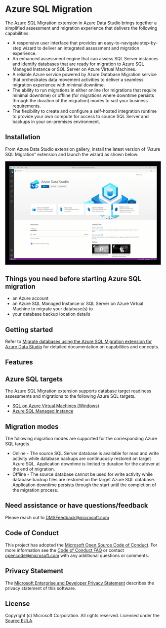 # Azure SQL Migration
The Azure SQL Migration extension in Azure Data Studio brings together a simplified assessment and migration experience that delivers the following capabilities:
- A responsive user interface that provides an easy-to-navigate step-by-step wizard to deliver an integrated assessment and migration experience.
- An enhanced assessment engine that can assess SQL Server instances and identify databases that are ready for migration to Azure SQL Managed Instance or SQL Server on Azure Virtual Machines.
- A reliable Azure service powered by Azure Database Migration service that orchestrates data movement activities to deliver a seamless migration experience with minimal downtime.
- The ability to run migrations in either online (for migrations that require minimal downtime) or offline (for migrations where downtime persists through the duration of the migration) modes to suit your business requirements.
- The flexibility to create and configure a self-hosted integration runtime to provide your own compute for access to source SQL Server and backups in your on-premises environment.

## Installation
From Azure Data Studio extension gallery, install the latest version of “Azure SQL Migration” extension and launch the wizard as shown below.

![migration-animation](https://raw.githubusercontent.com/microsoft/azuredatastudio/main/extensions/sql-migration/images/ADSMigration.gif)


## Things you need before starting Azure SQL migration
- an Azure account
- an Azure SQL Managed Instance or SQL Server on Azure Virtual Machine to migrate your database(s) to
- your database backup location details

## Getting started
Refer to [Migrate databases using the Azure SQL Migration extension for Azure Data Studio](https://docs.microsoft.com/azure/dms/migration-using-azure-data-studio) for detailed documentation on capabilities and concepts.

## Features
## Azure SQL targets
The Azure SQL Migration extension supports database target readiness assessments and migrations to the following Azure SQL targets.
- [SQL on Azure Virtual Machines (Windows)](https://docs.microsoft.com/azure/azure-sql/virtual-machines/windows/sql-server-on-azure-vm-iaas-what-is-overview)
- [Azure SQL Managed Instance](https://docs.microsoft.com/azure/azure-sql/managed-instance/sql-managed-instance-paas-overview)


## Migration modes
The following migration modes are supported for the corresponding Azure SQL targets.
- Online - The source SQL Server database is available for read and write activity while database backups are continuously restored on target Azure SQL. Application downtime is limited to duration for the cutover at the end of migration.
- Offline - The source database cannot be used for write activity while database backup files are restored on the target Azure SQL database. Application downtime persists through the start until the completion of the migration process.


## Need assistance or have questions/feedback
Please reach out to DMSFeedback@microsoft.com


## Code of Conduct
This project has adopted the [Microsoft Open Source Code of Conduct](https://opensource.microsoft.com/codeofconduct/). For more information see the [Code of Conduct FAQ](https://opensource.microsoft.com/codeofconduct/faq/) or contact [opencode@microsoft.com](mailto:opencode@microsoft.com) with any additional questions or comments.

## Privacy Statement
The [Microsoft Enterprise and Developer Privacy Statement](https://privacy.microsoft.com/privacystatement) describes the privacy statement of this software.

## License
Copyright (c) Microsoft Corporation. All rights reserved.
Licensed under the [Source EULA](https://raw.githubusercontent.com/Microsoft/azuredatastudio/main/LICENSE.txt).
